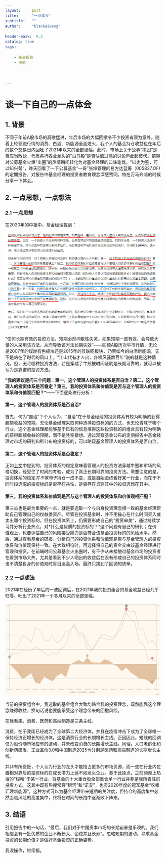 ```yaml
---
layout:     post
title:      "一点体会"
subtitle:   ""
author:     "blankaiwang"

header-mask:  0.5
catalog: true
tags:

    - 基金投资
    - 随笔



---
```



# 谈一下自己的一点体会

## 1. 背景

不同于年前A股市场的高歌猛进，年后市场的大幅回撤令不少投资者颇为意外。随着上轮领跑行情的消费、白酒、新能源全面熄火，我个人的基金持仓收益也在年后的数个交易日内回吐了2021年以来的全部涨幅。此时，市场上关于公募”抱团“是否应当散伙，代表各行各业龙头的”白马股“是否估值过高的讨论声此起彼伏。前期对公募基金火爆“出圈”的热情瞬间转化为对基金经理的口诛笔伐。“以史为鉴，可以知兴替”，昨天回看了一下公募基金“一哥”张坤管理的易方达蓝筹（005827.OF)的定期报告，对报告中基金经理的投资者教育理念深感赞同，特在万马齐喑的时候分享一下体会。



## 2. 一点思想，一点想法

### 2.1 一点思想

在2020年的中报中，基金经理提到：

![](https://github.com/blankaiwang/blankaiwang.github.io/raw/master/_posts/2021-02-26-谈一下自己当前的一点体会.assets/3.png)

<span id = "method">“任何长期有效的投资方法，短期必然间歇性失灵。如果短期一直有效，会导致大量的人采用该方法，从而导致该方法长期失效”——回顾A股历次牛市行情，无论是2007年的煤炭有色板块还是2015年的互联网板块，乃至如今的白酒新能源，无不是站在了时代的风口上。“江山代有才人出，各领风骚数百年”说的就是这种情况。但，无论哪种投资方法，若是穿越了牛熊被时间证明是长期可靠的，就可以被认为是靠谱的投资方法。</span>

**”我的建议是问三个问题：第一，这个管理人的投资体系是否自洽？第二，这个管理人的投资体系是否稳定？第三，我的投资体系和价值观是否与这个管理人的投资体系和价值观匹配？“**——下面逐条进行分析：

#### 第一，这个管理人的投资体系是否自洽?

首先，何为“自洽”？个人认为，“自洽”在于基金经理的投资体系有较为明确的获得超额收益的预期。无论基金经理采取何种选择投资标的的方式，也无论青睐于哪个行业，这个基金经理都能够基于已有的信息推得这些投资标的的组合具有较为明确的获得超额收益的预期，而不是凭空猜想。通过观察基金公布的定期报告中基金经理对市场的研判和所公布的投资标的，可以略窥基金管理人的投资体系是否自洽。

#### 第二，这个管理人的投资体系是否稳定？

正如[上文](#method)中提到的，投资体系的稳定意味着管理人的投资方法穿越牛熊和市场的风格切换，经受住了时间的考验，成为了真正长期可靠的投资方法。需要注意的是，投资体系的稳定*并不等同于*持仓一成不变，或是自始至终看好某一行业，而在于不同时段选取的投资标的是否存在共性，是否存在贯穿其中的投资思想在其中。

#### 第三，我的投资体系和价值观是否与这个管理人的投资体系和价值观相匹配？

第三点也是最为重要的一点，就是要选取一个与自身投资理念相一致的基金经理帮助自己管理自己的权益类资产。尽管在投资基金时，并不用操心在什么时间买入或卖出哪个投资标的。但在投资体系上，仍需要形成自己的“投资审美”，通过持续学习并分析行业热点，对*什么是优质的投资标的？*这个问题有自己的研判；在价值观上，也要评估自己的风险接受能力是否符合该基金投资标的的风险水平。然后，通过查看基金的研报，分析自己的投资体系和价值观是否与基金管理人的投资体系和价值观保持一致。在大致相符时，再选择将自己的资金交由该基金经理进行管理和投资。在前端时间公募基金火出圈时，有不少从未接触过基金市场的投资者在看到市场大热，尤其是看到不少人晒出的收益后在没有形成自己的投资体系同时也不清楚自身的价值观时盲目追高入场，最终只挨到了回调的铁拳。

### 2.2 一点想法

2021年在经历了年后的一波回调后，在2021年我的投资组合的基金收益已经几乎归零，吐出了2021年一个多月以来的全部涨幅。

![权益类资产走势](https://github.com/blankaiwang/blankaiwang.github.io/raw/master/_posts/2021-02-26-谈一下自己当前的一点体会.assets/2.png)

当前的投资组合中，我选取的基金组合大致均贴合我的投资理念，既然能靠这个理念赚得收益，换句话说也要能承受这个理念带来的回撤风险。

在我看来，消费、医药和高端制造是三条主线。

消费，在于我国已经成为了全球第二大经济体，并且在疫情冲击下成为了全球唯一保持经济正增长的经济体，这是消费行业的长期增长主线。正因因此，短线的回调仅为股价随市场应有的波动，并未改变消费的长期增长主线。同理，人口老龄化和创新药研发、工业革命3.0和中国制造2025也分别是医药和高端制造的长期增长主线。

并非有所褒贬，个人认为行业的龙头才能抢占更多的市场资源，而一些在行业内位置相对靠后的投资标的在成长潜力上远不如龙头企业。基于此挂点，之前频频上热搜的“梭哈”于某一行业，将基金的十大重仓股全部重仓单一行业并非是我所青睐的投资方式。这其中既有热搜常客“银河”和“诺安”，也有2020年度的冠军基金“农银汇理新能源”，这种方式可以为基金经理带来短期的关注度，但持仓的高度集中必然面临风险的高度集中，终将在时间的长跑中逐渐败下阵来。



## 3. 结语

引用报告中的一句话，“最后，我们对于中国资本市场的长期前景是乐观的。我们相信会有一批优质的企业不断长大、企稳并且长寿”。忽略短期的波动，寻求基金投资的长期价值才是做好基金投资的正确姿势。

我没操作，继续捂。

